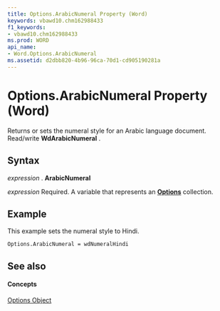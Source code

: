```yaml
---
title: Options.ArabicNumeral Property (Word)
keywords: vbawd10.chm162988433
f1_keywords:
- vbawd10.chm162988433
ms.prod: WORD
api_name:
- Word.Options.ArabicNumeral
ms.assetid: d2dbb820-4b96-96ca-70d1-cd905190281a
---
```



# Options.ArabicNumeral Property (Word)

Returns or sets the numeral style for an Arabic language document. Read/write  **WdArabicNumeral** .


## Syntax

 _expression_ . **ArabicNumeral**

 _expression_ Required. A variable that represents an **[Options](options-object-word.md)** collection.


## Example

This example sets the numeral style to Hindi.


```
Options.ArabicNumeral = wdNumeralHindi
```


## See also


#### Concepts


[Options Object](options-object-word.md)

